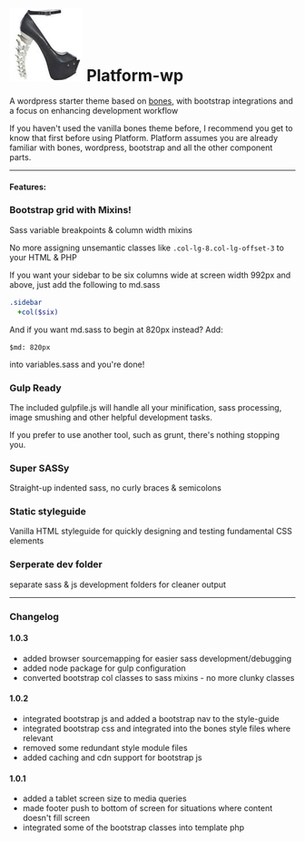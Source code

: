 # ![Shoe](library/images/apple-touch-icon.png) Platform-wp

A wordpress starter theme based on [bones](https://github.com/eddiemachado/bones), with bootstrap integrations and a focus on enhancing development workflow

If you haven't used the vanilla bones theme before, I recommend you get to know that first before using Platform. Platform assumes you are already familiar with bones, wordpress, bootstrap and all the other component parts.

---

#### Features:

### Bootstrap grid with Mixins!
Sass variable breakpoints & column width mixins

No more assigning unsemantic classes like `.col-lg-8.col-lg-offset-3` to your HTML & PHP

If you want your sidebar to be six columns wide at screen width 992px and above, just add the following to md.sass
```sass
.sidebar
  +col($six)
```

And if you want md.sass to begin at 820px instead? Add:
```
$md: 820px
```
into variables.sass and you're done!


### Gulp Ready
The included gulpfile.js will handle all your minification, sass processing, image smushing and other helpful development tasks.

If you prefer to use another tool, such as grunt, there's nothing stopping you.


### Super SASSy
Straight-up indented sass, no curly braces & semicolons


### Static styleguide
Vanilla HTML styleguide for quickly designing and testing fundamental CSS elements


### Serperate dev folder
separate sass & js development folders for cleaner output

---

### Changelog

#### 1.0.3

* added browser sourcemapping for easier sass development/debugging
* added node package for gulp configuration
* converted bootstrap col classes to sass mixins - no more clunky classes

#### 1.0.2

* integrated bootstrap js and added a bootstrap nav to the style-guide
* integrated bootstrap css and integrated into the bones style files where relevant
* removed some redundant style module files
* added caching and cdn support for bootstrap js


#### 1.0.1

* added a tablet screen size to media queries
* made footer push to bottom of screen for situations where content doesn't fill screen
* integrated some of the bootstrap classes into template php